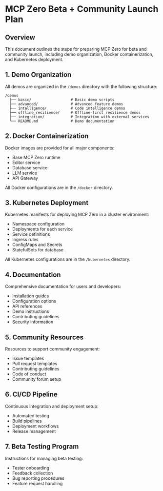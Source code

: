 # MCP Zero Beta + Community Launch Plan

## Overview
This document outlines the steps for preparing MCP Zero for beta and community launch, including demo organization, Docker containerization, and Kubernetes deployment.

## 1. Demo Organization

All demos are organized in the `/demos` directory with the following structure:

```
/demos
  ├── basic/                  # Basic demo scripts
  ├── advanced/               # Advanced feature demos
  ├── intelligence/           # Code intelligence demos
  ├── offline_resilience/     # Offline-first resilience demos
  ├── integration/            # Integration with external services
  └── README.md               # Demo documentation
```

## 2. Docker Containerization

Docker images are provided for all major components:

- Base MCP Zero runtime
- Editor service
- Database service
- LLM service
- API Gateway

All Docker configurations are in the `/docker` directory.

## 3. Kubernetes Deployment

Kubernetes manifests for deploying MCP Zero in a cluster environment:

- Namespace configuration
- Deployments for each service
- Service definitions
- Ingress rules
- ConfigMaps and Secrets
- StatefulSets for database

All Kubernetes configurations are in the `/kubernetes` directory.

## 4. Documentation

Comprehensive documentation for users and developers:

- Installation guides
- Configuration options
- API references
- Demo instructions
- Contributing guidelines
- Security information

## 5. Community Resources

Resources to support community engagement:

- Issue templates
- Pull request templates
- Contributing guidelines
- Code of conduct
- Community forum setup

## 6. CI/CD Pipeline

Continuous integration and deployment setup:

- Automated testing
- Build pipelines
- Deployment workflows
- Release management

## 7. Beta Testing Program

Instructions for managing beta testing:

- Tester onboarding
- Feedback collection
- Bug reporting procedures
- Feature request handling
